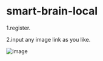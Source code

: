 # smart-brain-local

1.register.

2.input any image link as you like.

![image](https://user-images.githubusercontent.com/58379658/220130269-7fde983b-e270-4a1b-aae7-6846f1cfc60f.png)
